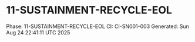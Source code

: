 # 11-SUSTAINMENT-RECYCLE-EOL
Phase: 11-SUSTAINMENT-RECYCLE-EOL
CI: CI-SN001-003
Generated: Sun Aug 24 22:41:11 UTC 2025
